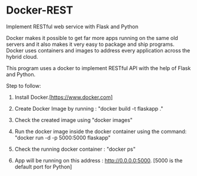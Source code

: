 # Docker-REST
Implement RESTful web service with Flask and Python

Docker makes it possible to get far more apps running on the same old servers and it also makes it very easy to package and ship programs. Docker uses containers and images to address every application across the hybrid cloud.

This program uses a docker to implement RESTful API with the help of Flask and Python.

Step to follow:

1. Install Docker.[https://www.docker.com]

2. Create Docker Image by running : "docker build -t flaskapp ."

3. Check the created image using "docker images"

4. Run the docker image inside the docker container using the command: "docker run -d -p 5000:5000 flaskapp"

5. Check the running docker container : "docker ps"

6. App will be running on this address : http://0.0.0.0:5000. [5000 is the default port for Python]

